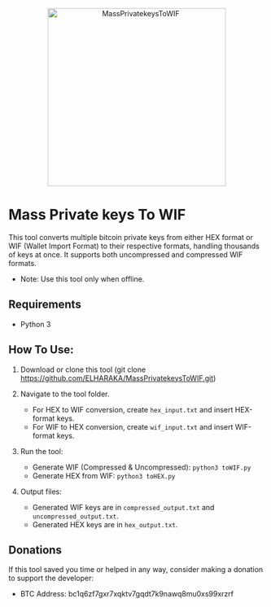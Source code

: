 <p align="center">
  <img src="https://pub-4921d2344b4d4baab627f5944ec5b7b0.r2.dev/Archive/assets/MassPrivatekeysToWIF.png" alt="MassPrivatekeysToWIF" width="350">
</p>

# Mass Private keys To WIF
This tool converts multiple bitcoin private keys from either HEX format or WIF (Wallet Import Format) to their respective formats, handling thousands of keys at once. It supports both uncompressed and compressed WIF formats.
* Note: Use this tool only when offline.

## Requirements
- Python 3

## How To Use:
1) Download or clone this tool (git clone https://github.com/ELHARAKA/MassPrivatekeysToWIF.git)

2) Navigate to the tool folder.
   - For HEX to WIF conversion, create `hex_input.txt` and insert HEX-format keys.
   - For WIF to HEX conversion, create `wif_input.txt` and insert WIF-format keys.

3) Run the tool:
    - Generate WIF (Compressed & Uncompressed): `python3 toWIF.py`
    - Generate HEX from WIF: `python3 toHEX.py`

4) Output files:
    - Generated WIF keys are in `compressed_output.txt` and `uncompressed_output.txt`.
    - Generated HEX keys are in `hex_output.txt`.

## Donations
If this tool saved you time or helped in any way, consider making a donation to support the developer:
* BTC Address: bc1q6zf7gxr7xqktv7gqdt7k9nawq8mu0xs99xrzrf
